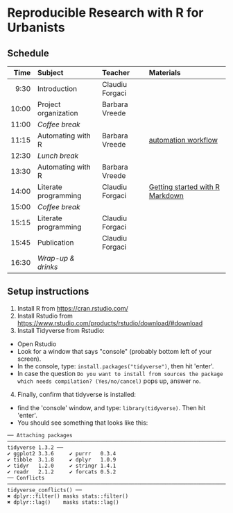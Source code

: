 # Reproducible Research with R for Urbanists

## Schedule
| Time | Subject | Teacher | Materials |
|--:|:--|:--|:--|
| 9:30 | Introduction | Claudiu Forgaci | |
| 10:00 | Project organization | Barbara Vreede | |
| 11:00 | _Coffee break_ | | |
| 11:15 | Automating with R | Barbara Vreede | [automation workflow](exercises/02-automation.html) |
| 12:30 | _Lunch break_ | | |
| 13:30 | Automating with R | Barbara Vreede | |
| 14:00 | Literate programming | Claudiu Forgaci | [Getting started with R Markdown](https://datacarpentry.org/r-socialsci/05-rmarkdown/index.html) |
| 15:00 | _Coffee break_ | | |
| 15:15 | Literate programming | Claudiu Forgaci | |
| 15:45 | Publication | Claudiu Forgaci | |
| 16:30 | _Wrap-up & drinks_ | | |


## Setup instructions

1. Install R from https://cran.rstudio.com/
2. Install Rstudio from https://www.rstudio.com/products/rstudio/download/#download
3. Install Tidyverse from Rstudio:
  - Open Rstudio
  - Look for a window that says "console" (probably bottom left of your screen). 
  - In the console, type: `install.packages("tidyverse")`, then hit 'enter'.
  - In case the question `Do you want to install from sources the package which needs compilation? (Yes/no/cancel)` pops up, answer `no`.
4. Finally, confirm that tidyverse is installed: 
  - find the 'console' window, and type: `library(tidyverse)`. Then hit 'enter'.
  - You should see something that looks like this:
  ```
  ── Attaching packages ──────────────────────────────────────────────────────────────────────────────────────────── tidyverse 1.3.2 ──
  ✔ ggplot2 3.3.6     ✔ purrr   0.3.4
  ✔ tibble  3.1.8     ✔ dplyr   1.0.9
  ✔ tidyr   1.2.0     ✔ stringr 1.4.1
  ✔ readr   2.1.2     ✔ forcats 0.5.2
  ── Conflicts ─────────────────────────────────────────────────────────────────────────────────────────────── tidyverse_conflicts() ──
  ✖ dplyr::filter() masks stats::filter()
  ✖ dplyr::lag()    masks stats::lag()
  ```